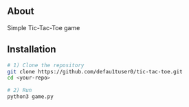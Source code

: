 ## About
Simple Tic-Tac-Toe game

## Installation

```bash
# 1) Clone the repository
git clone https://github.com/defau1tuser0/tic-tac-toe.git
cd <your-repo>

# 2) Run
python3 game.py
